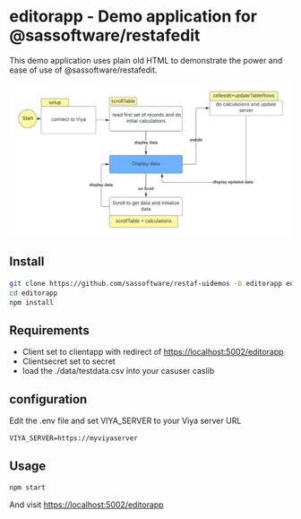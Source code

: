 # editorapp  - Demo application for @sassoftware/restafedit

This demo application uses plain old HTML to demonstrate the power and ease of use of
@sassoftware/restafedit.

![Basic FLow](./editorapp.png)

## Install

```sh
git clone https://github.com/sassoftware/restaf-uidemos -b editorapp editorapp
cd editorapp
npm install
```

## Requirements

- Client set to clientapp with redirect of <https://localhost:5002/editorapp>
- Clientsecret set to secret
- load the ./data/testdata.csv into your casuser caslib

## configuration

Edit the .env file and set VIYA_SERVER to your Viya server URL

```env
VIYA_SERVER=https://myviyaserver
```

## Usage

```sh
npm start
```

And visit <https://localhost:5002/editorapp>
